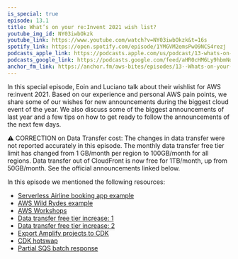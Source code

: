 ```yaml
---
is_special: true
episode: 13.1
title: What’s on your re:Invent 2021 wish list?
youtube_img_id: NY03iwbOkzk
youtube_link: https://www.youtube.com/watch?v=NY03iwbOkzk&t=16s
spotify_link: https://open.spotify.com/episode/1YMGVM2emsPwO9NCS4rezj
podcasts_apple_link: https://podcasts.apple.com/us/podcast/13-whats-on-your-re-invent-2021-wish-list/id1585489017?i=1000543242181
podcasts_google_link: https://podcasts.google.com/feed/aHR0cHM6Ly9hbmNob3IuZm0vcy82YTMzMTJhMC9wb2RjYXN0L3Jzcw/episode/ZGM1ZTBkNWEtMWUwNC00YWRjLTgyN2YtNGZkZjIwZTRjMTk3?sa=X&ved=0CAUQkfYCahcKEwjQ4fnhqPX3AhUAAAAAHQAAAAAQAQ
anchor_fm_link: https://anchor.fm/aws-bites/episodes/13--Whats-on-your-reInvent-2021-wish-list-e1at0s2
---
```



In this special episode, Eoin and Luciano talk about their wishlist for AWS re:invent 2021. Based on our experience and personal AWS pain points, we share some of our wishes for new announcements during the biggest cloud event of the year. We also discuss some of the biggest announcements of last year and a few tips on how to get ready to follow the announcements of the next few days.

⚠ CORRECTION on Data Transfer cost: The changes in data transfer were not reported accurately in this episode. The monthly data transfer free tier limit has changed from 1 GB/month per region to 100GB/month for all regions. Data transfer out of CloudFront is now free for 1TB/month, up from 50GB/month. See the official announcements linked below.

In this episode we mentioned the following resources:

  - [Serverless Airline booking app example](https://github.com/aws-samples/aws-serverless-airline-booking) 
  - [AWS Wild Rydes example](http://www.wildrydes.com/)
  - [AWS Workshops](https://workshops.aws/)
  - [Data transfer free tier increase:  1](https://aws.amazon.com/blogs/aws/aws-free-tier-data-transfer-expansion-100-gb-from-regions-and-1-tb-from-amazon-cloudfront-per-month/)
  - [Data transfer free tier increase: 2](https://aws.amazon.com/about-aws/whats-new/2021/11/aws-price-reduction-data-transfers-internet/) 
  - [Export Amplify projects to CDK](https://aws.amazon.com/about-aws/whats-new/2021/11/aws-amplify-export-amplify-backends-cdk-stacks-integrate-cdk-based-pipelines/)
  - [CDK hotswap](https://aws.amazon.com/about-aws/whats-new/2021/11/aws-cdk-new-releases-api-apprunner-hotswap-amazon-ecs-step-functions/)
  - [Partial SQS batch response](https://aws.amazon.com/about-aws/whats-new/2021/11/aws-lambda-partial-batch-response-sqs-event-source/)
    